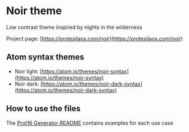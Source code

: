 # Noir theme

Low contrast theme inspired by nights in the wilderness

Project page: [https://protesilaos.com/noir](https://protesilaos.com/noir)

## Atom syntax themes

- Noir light: [https://atom.io/themes/noir-syntax](https://atom.io/themes/noir-syntax)
- Noir dark: [https://atom.io/themes/noir-dark-syntax](https://atom.io/themes/noir-dark-syntax)

## How to use the files

The [Prot16 Generator README](https://github.com/protesilaos/prot16-generator) contains examples for each use case
